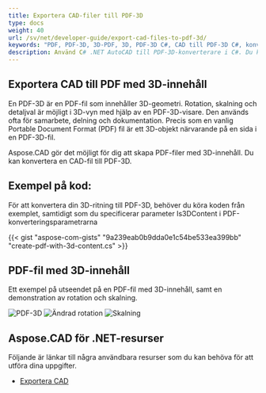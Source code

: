 ```yaml
---
title: Exportera CAD-filer till PDF-3D
type: docs
weight: 40
url: /sv/net/developer-guide/export-cad-files-to-pdf-3d/
keywords: "PDF, PDF-3D, 3D-PDF, 3D, PDF-3D C#, CAD till PDF-3D C#, konvertera AutoCAD, konvertera autocad till pdf-3d"
description: Använd C# .NET AutoCAD till PDF-3D-konverterare i C#. Du kan konvertera 3D-modeller till PDF-3D i C# .NET också.
---
```


## **Exportera CAD till PDF med 3D-innehåll**

En PDF-3D är en PDF-fil som innehåller 3D-geometri. Rotation, skalning och detaljval är möjligt i 3D-vyn med hjälp av en PDF-3D-visare. Den används ofta för samarbete, delning och dokumentation. Precis som en vanlig Portable Document Format (PDF) fil är ett 3D-objekt närvarande på en sida i en PDF-3D-fil.

Aspose.CAD gör det möjligt för dig att skapa PDF-filer med 3D-innehåll. Du kan konvertera en CAD-fil till PDF-3D.

## **Exempel på kod:**

För att konvertera din 3D-ritning till PDF-3D, behöver du köra koden från exemplet, samtidigt som du specificerar parameter Is3DContent i PDF-konverteringsparametrarna

{{< gist "aspose-com-gists" "9a239eab0b9dda0e1c54be533ea399bb" "create-pdf-with-3d-content.cs" >}}

## **PDF-fil med 3D-innehåll**

Ett exempel på utseendet på en PDF-fil med 3D-innehåll, samt en demonstration av rotation och skalning.

![PDF-3D](/_assets/guide/pdf-3d/result.png)
![Ändrad rotation](/_assets/guide/pdf-3d/rotate.png)
![Skalning](/_assets/guide/pdf-3d/scaling.png)

## **Aspose.CAD för .NET-resurser**

Följande är länkar till några användbara resurser som du kan behöva för att utföra dina uppgifter.

- [Exportera CAD](/sv/cad/net/exporting-cad/)
